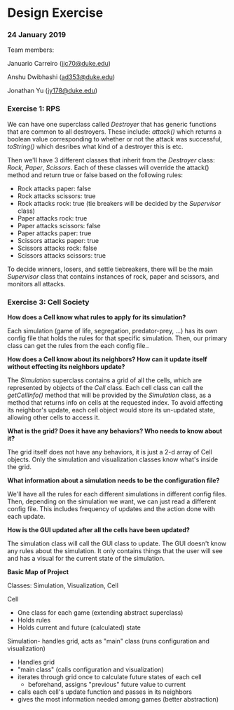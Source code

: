 Design Exercise
===
### 24 January 2019

Team members: 

Januario Carreiro (jjc70@duke.edu)

Anshu Dwibhashi (ad353@duke.edu)

Jonathan Yu (jy178@duke.edu)

### Exercise 1: RPS
We can have one superclass called _Destroyer_ that has generic functions that are common to all destroyers.
These include: _attack()_ which returns a boolean value corresponding to whether or not the attack was successful,
_toString()_ which desribes what kind of a destroyer this is etc.

Then we'll have 3 different classes that inherit from the _Destroyer_ class:
_Rock_, _Paper_, _Scissors_. Each of these classes will override the attack() method
and return true or false based on the following rules:

- Rock attacks paper: false
- Rock attacks scissors: true
- Rock attacks rock: true (tie breakers will be decided by the _Supervisor_ class)
- Paper attacks rock: true
- Paper attacks scissors: false
- Paper attacks paper: true
- Scissors attacks paper: true
- Scissors attacks rock: false
- Scissors attacks scissors: true 

To decide winners, losers, and settle tiebreakers, there will be the main _Supervisor_ class
that contains instances of rock, paper and scissors, and monitors all attacks.

### Exercise 3: Cell Society

**How does a Cell know what rules to apply for its simulation?**

Each simulation (game of life, segregation, predator-prey, ...) has its own config file that holds
the rules for that specific simulation. Then, our primary class can get 
the rules from the each config file..

**How does a Cell know about its neighbors? How can it update itself without effecting its neighbors update?**

The _Simulation_ superclass contains a grid of all the cells, which are represented by objects of 
the _Cell_ class. Each cell class can call the _getCellInfo()_ method that will be provided by
the _Simulation_ class, as a method that returns info on cells at the requested index. To avoid affecting its
neighbor's update, each cell object would store its un-updated state, allowing other cells to access it.

**What is the grid? Does it have any behaviors? Who needs to know about it?**

The grid itself does not have any behaviors, it is just a 2-d array of Cell objects. Only the simulation
and visualization classes know what's inside the grid.

**What information about a simulation needs to be the configuration file?**

We'll have all the rules for each different simulations in different config files.
Then, depending on the simulation we want, we can just read a different config file.
This includes frequency of updates and the action done with each update.

**How is the GUI updated after all the cells have been updated?**

The simulation class will call the GUI class to update. The GUI doesn't know any rules
about the simulation. It only contains things that the user will see and has a visual for
the current state of the simulation.

**Basic Map of Project**

Classes: Simulation, Visualization, Cell

Cell
* One class for each game (extending abstract superclass)
* Holds rules
* Holds current and future (calculated) state

Simulation- handles grid, acts as "main" class (runs configuration and visualization)
* Handles grid
* "main class" (calls configuration and visualization)
* iterates through grid once to calculate future states of each cell
    * beforehand, assigns "previous" future value to current
* calls each cell's update function and passes in its neighbors
* gives the most information needed among games (better abstraction)